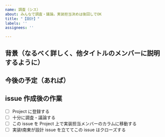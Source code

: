 ```yaml
---
name: 調査（シス）
about: みんなで調査・議論。実装担当決めは後回しでOK
title: "【設計】"
labels: ''
assignees: ''

---
```


## 背景（なるべく詳しく、他タイトルのメンバーに説明するように）

## 今後の予定（あれば）

## issue 作成後の作業
- [ ] Project に登録する
- [ ] 十分に調査・議論する
- [ ] この issue を Project 上で実装担当メンバーのカラムに移動する
- [ ] 実装t南東が設計 issue を立ててこの issue はクローズする
